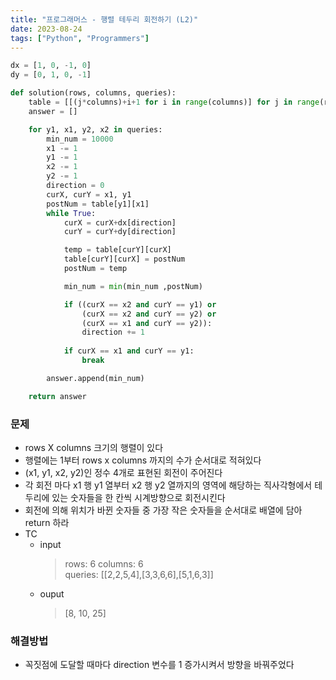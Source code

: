 ```yaml
---
title: "프로그래머스 - 행렬 테두리 회전하기 (L2)"
date: 2023-08-24
tags: ["Python", "Programmers"]
---
```


```python
dx = [1, 0, -1, 0]
dy = [0, 1, 0, -1]

def solution(rows, columns, queries):
    table = [[(j*columns)+i+1 for i in range(columns)] for j in range(rows)]
    answer = []

    for y1, x1, y2, x2 in queries:
        min_num = 10000
        x1 -= 1
        y1 -= 1
        x2 -= 1
        y2 -= 1
        direction = 0
        curX, curY = x1, y1
        postNum = table[y1][x1]
        while True:
            curX = curX+dx[direction]
            curY = curY+dy[direction]

            temp = table[curY][curX]
            table[curY][curX] = postNum
            postNum = temp

            min_num = min(min_num ,postNum)

            if ((curX == x2 and curY == y1) or
                (curX == x2 and curY == y2) or
                (curX == x1 and curY == y2)):
                direction += 1
            
            if curX == x1 and curY == y1:
                break

        answer.append(min_num)

    return answer
```

### 문제
- rows X columns 크기의 행렬이 있다
- 행렬에는 1부터 rows x columns 까지의 수가 순서대로 적혀있다
- (x1, y1, x2, y2)인 정수 4개로 표현된 회전이 주어진다
- 각 회전 마다 x1 행 y1 열부터 x2 행 y2 열까지의 영역에 해당하는 직사각형에서 테두리에 있는 숫자들을 한 칸씩 시계방향으로 회전시킨다
- 회전에 의해 위치가 바뀐 숫자들 중 가장 작은 숫자들을 순서대로 배열에 담아 return 하라
- TC
  - input
    > rows: 6 columns: 6  
    > queries: [[2,2,5,4],[3,3,6,6],[5,1,6,3]]
  - ouput
    > [8, 10, 25]

### 해결방법
- 꼭짓점에 도달할 때마다 direction 변수를 1 증가시켜서 방향을 바꿔주었다
